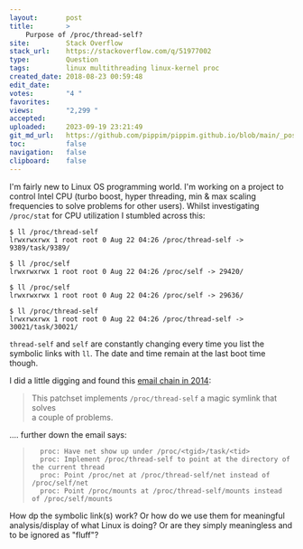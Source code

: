 ```yaml
---
layout:       post
title:        >
    Purpose of /proc/thread-self?
site:         Stack Overflow
stack_url:    https://stackoverflow.com/q/51977002
type:         Question
tags:         linux multithreading linux-kernel proc
created_date: 2018-08-23 00:59:48
edit_date:    
votes:        "4 "
favorites:    
views:        "2,299 "
accepted:     
uploaded:     2023-09-19 23:21:49
git_md_url:   https://github.com/pippim/pippim.github.io/blob/main/_posts/2018/2018-08-23-Purpose-of-_proc_thread-self_.md
toc:          false
navigation:   false
clipboard:    false
---
```


I'm fairly new to Linux OS programming world. I'm working on a project to control Intel CPU (turbo boost, hyper threading, min & max scaling frequencies to solve problems for other users). Whilst investigating `/proc/stat` for CPU utilization I stumbled across this:

``` 
$ ll /proc/thread-self
lrwxrwxrwx 1 root root 0 Aug 22 04:26 /proc/thread-self -> 9389/task/9389/

$ ll /proc/self
lrwxrwxrwx 1 root root 0 Aug 22 04:26 /proc/self -> 29420/

$ ll /proc/self
lrwxrwxrwx 1 root root 0 Aug 22 04:26 /proc/self -> 29636/

$ ll /proc/thread-self
lrwxrwxrwx 1 root root 0 Aug 22 04:26 /proc/thread-self -> 30021/task/30021/
```

`thread-self` and `self` are constantly changing every time you list the symbolic links with `ll`. The date and time remain at the last boot time though.

I did a little digging and found this [email chain in 2014][1]:

> This patchset implements `/proc/thread-self` a magic symlink that solves  
> a couple of problems.  

.... further down the email says:

>       proc: Have net show up under /proc/<tgid>/task/<tid>  
>       proc: Implement /proc/thread-self to point at the directory of the current thread  
>       proc: Point /proc/net at /proc/thread-self/net instead of /proc/self/net  
>       proc: Point /proc/mounts at /proc/thread-self/mounts instead of /proc/self/mounts  

How dp the symbolic link(s) work? Or how do we use them for meaningful analysis/display of what Linux is doing? Or are they simply meaningless and to be ignored as "fluff"?

  [1]: https://lwn.net/Articles/607422/
